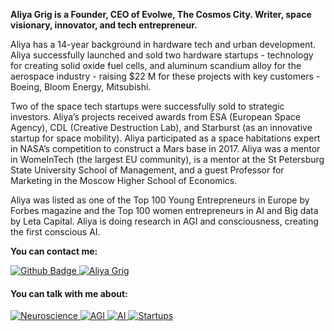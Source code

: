 **Aliya Grig is a Founder, CEO of Evolwe, The Cosmos City.
Writer, space visionary, innovator, and tech entrepreneur.**

Aliya has a 14-year background in hardware tech and urban development. Aliya
successfully launched and sold two hardware startups - technology for creating solid
oxide fuel cells, and aluminum scandium alloy for the aerospace industry - raising $22
M for these projects with key customers - Boeing, Bloom Energy, Mitsubishi.

Two of the space tech startups were successfully sold to strategic investors. Aliya’s
projects received awards from ESA (European Space Agency), CDL (Creative
Destruction Lab), and Starburst (as an innovative startup for space mobility). Aliya
participated as a space habitations expert in NASA’s competition to construct a Mars
base in 2017. Aliya was a mentor in WomeInTech (the largest EU community), is a
mentor at the St Petersburg State University School of Management, and a guest
Professor for Marketing in the Moscow Higher School of Economics.

Aliya was listed as one of the Top 100 Young Entrepreneurs in Europe by Forbes
magazine and the Top 100 women entrepreneurs in AI and Big data by Leta Capital.
Aliya is doing research in AGI and consciousness, creating the first conscious AI.

<!---
AliyaGrig/AliyaGrig is a ✨ special ✨ repository because its `README.md` (this file) appears on your GitHub profile.
You can click the Preview link to take a look at your changes.
--->
**You can contact me:**
<!--
[![Site Badge](https://img.shields.io/badge/%20-site%20pessoal-blueviolet)](https://site/)
-->
<a href="https://github.com/AliyaGrig">
      <img alt="Github Badge" src="https://img.shields.io/badge/-Github-5659EB?style=for-the-badge&logo=Github&logoColor=white&link=https://github.com/AliyaGrig" />
</a>
<a href="https://www.linkedin.com/in/aliyagrig/">
      <img alt="Aliya Grig" src="https://img.shields.io/badge/-Aliya%20Grig-5659EB?style=for-the-badge&logo=Linkedin&logoColor=white" />
</a>



#### You can talk with me about:

<p align="left">

<a href="#">
      <img alt="Neuroscience" src="https://img.shields.io/badge/Neuroscience-gray.svg?style=for-the-badge" />
</a>
<a href="#">
      <img alt="AGI" src="https://img.shields.io/badge/AGI-gray.svg?style=for-the-badge" />
</a>
<a href="#">
      <img alt="AI" src="https://img.shields.io/badge/AI-gray.svg?style=for-the-badge" />
</a>
<a href="#">
      <img alt="Startups" src="https://img.shields.io/badge/Startups-red.svg?style=for-the-badge" />

</p>

